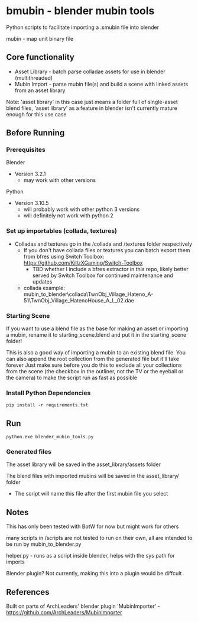 # bmubin - blender mubin tools
Python scripts to facilitate importing a .smubin file into blender

mubin - map unit binary file
## Core functionality
- Asset Library - batch parse colladae assets for use in blender (multithreaded)
- Mubin Import - parse mubin file(s) and build a scene with linked assets from an asset library

Note: 'asset library' in this case just means a folder full of single-asset blend files, 'asset library' as a feature in blender isn't currently mature enough for this use case


## Before Running

### Prerequisites
Blender 
- Version 3.2.1
  - may work with other versions

Python
- Version 3.10.5
    - will probably work with other python 3 versions
    - will definitely not work with python 2

### Set up importables (collada, textures)
- Colladas and textures go in the /collada and /textures folder respectively
  - If you don't have collada files or textures you can batch export them from bfres using Switch Toolbox: https://github.com/KillzXGaming/Switch-Toolbox
    - TBD whether I include a bfres extractor in this repo, likely better served by Switch Toolbox for continued maintenance and updates
  - collada example: mubin_to_blender\collada\TwnObj_Village_Hateno_A-51\TwnObj_Village_HatenoHouse_A_L_02.dae

### Starting Scene
If you want to use a blend file as the base for making an asset or importing a mubin, rename it to starting_scene.blend and put it in the starting_scene folder!

This is also a good way of importing a mubin to an existing blend file. You can also append the root collection from the generated file but it'll take forever Just make sure before you do this to exclude all your collections from the scene (the checkbox in the outliner, not the TV or the eyeball or the camera) to make the script run as fast as possible

### Install Python Dependencies
<code>pip install -r requirements.txt</code>

## Run
<code>python.exe blender_mubin_tools.py</code>

### Generated files
The asset library will be saved in the asset_library/assets folder

The blend files with imported mubins will be saved in the asset_library/ folder
- The script will name this file after the first mubin file you select

## Notes

This has only been tested with BotW for now but might work for others

many scripts in /scripts are not tested to run on their own, all are intended to be run by mubin_to_blender.py

helper.py - runs as a script inside blender, helps with the sys path for imports

Blender plugin? Not currently, making this into a plugin would be diffcult


## References 
Built on parts of ArchLeaders' blender plugin 'MubinImporter' - https://github.com/ArchLeaders/MubinImporter
